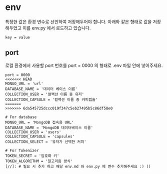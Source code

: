 # env

특정한 값은 환경 변수로 선언하여 저장해두어야 합니다.
아래와 같은 형태로 값을 저장해두었고 이를 env.py 에서 로드하고 있습니다.

```env
key = value
```

## port

로컬 환경에서 사용할 port 번호를 port = 0000 의 형태로 .env 파일 안에 넣어주세요.

```env
port = 0000
<<<<<<< HEAD
MONGO_URL = 'url'
DATABASE_NAME = '데이터 베이스 이름'
COLLECTION_USER = '컬랙션 이름 중 유저'
COLLECTION_CAPSULE = '컬랙션 이름 중 커피캡슐'
=======
>>>>>>> 6da545725dccc019f347c5eb27495b5c86df58e0

# For database
MONGO_URL = 'MongoDB 접속용 URL'
DATABASE_NAME = 'MongoDB 데이터베이스 이름'
COLLECTION_USER = 'users'
COLLECTION_CAPSULE = 'capsules'
COLLECTION_SELECT = '유저가 선택한 커피'

# For Tokenizer
TOKEN_SECRET = '암호화 키'
TOKEN_ALGORITHM = '알고리즘 방식'
[//]: # 필요 시 추가 하고 해당 env.md 와 env.py 에 변수 추가해주세요 :) ()
```